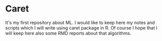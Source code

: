 # Caret

It's my first repository about ML. I would like to keep here my notes and scripts which I will write using caret package in R. Of course I hope that I will keep here also some RMD reports about that algorithms.
